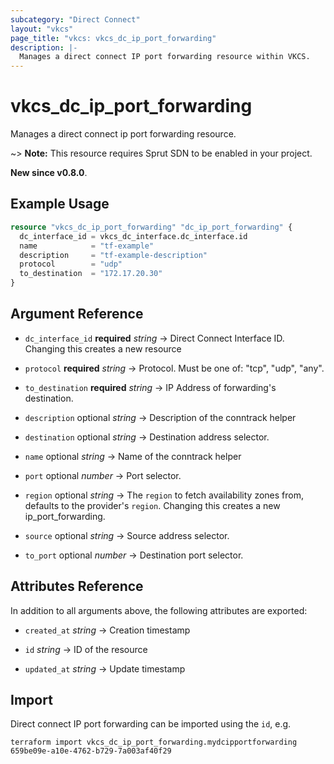 ```yaml
---
subcategory: "Direct Connect"
layout: "vkcs"
page_title: "vkcs: vkcs_dc_ip_port_forwarding"
description: |-
  Manages a direct connect IP port forwarding resource within VKCS.
---
```


# vkcs_dc_ip_port_forwarding

Manages a direct connect ip port forwarding resource.

~> **Note:** This resource requires Sprut SDN to be enabled in your project.

**New since v0.8.0**.

## Example Usage
```terraform
resource "vkcs_dc_ip_port_forwarding" "dc_ip_port_forwarding" {
  dc_interface_id = vkcs_dc_interface.dc_interface.id
  name            = "tf-example"
  description     = "tf-example-description"
  protocol        = "udp"
  to_destination  = "172.17.20.30"
}
```

## Argument Reference
- `dc_interface_id` **required** *string* &rarr;  Direct Connect Interface ID. Changing this creates a new resource

- `protocol` **required** *string* &rarr;  Protocol. Must be one of: "tcp", "udp", "any".

- `to_destination` **required** *string* &rarr;  IP Address of forwarding's destination.

- `description` optional *string* &rarr;  Description of the conntrack helper

- `destination` optional *string* &rarr;  Destination address selector.

- `name` optional *string* &rarr;  Name of the conntrack helper

- `port` optional *number* &rarr;  Port selector.

- `region` optional *string* &rarr;  The `region` to fetch availability zones from, defaults to the provider's `region`. Changing this creates a new ip_port_forwarding.

- `source` optional *string* &rarr;  Source address selector.

- `to_port` optional *number* &rarr;  Destination port selector.


## Attributes Reference
In addition to all arguments above, the following attributes are exported:
- `created_at` *string* &rarr;  Creation timestamp

- `id` *string* &rarr;  ID of the resource

- `updated_at` *string* &rarr;  Update timestamp



## Import

Direct connect IP port forwarding can be imported using the `id`, e.g.
```shell
terraform import vkcs_dc_ip_port_forwarding.mydcipportforwarding 659be09e-a10e-4762-b729-7a003af40f29
```
